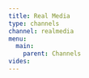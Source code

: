 ```yaml
---
title: Real Media
type: channels
channel: realmedia
menu:
  main:
    parent: Channels
vides:
---
```

